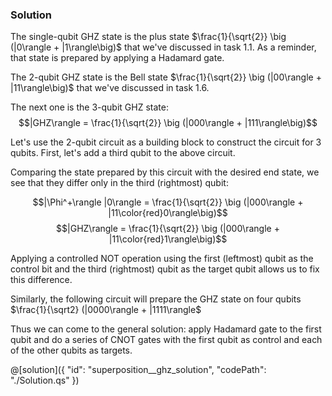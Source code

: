 ### Solution

The single-qubit GHZ state is the plus state $\frac{1}{\sqrt{2}} \big (|0\rangle + |1\rangle\big)$ that we've discussed in task 1.1. As a reminder, that state is prepared by applying a Hadamard gate.

The 2-qubit GHZ state is the Bell state $\frac{1}{\sqrt{2}} \big (|00\rangle + |11\rangle\big)$ that we've discussed in task 1.6.

The next one is the 3-qubit GHZ state:
$$|GHZ\rangle = \frac{1}{\sqrt{2}} \big (|000\rangle + |111\rangle\big)$$

Let's use the 2-qubit circuit as a building block to construct the circuit for 3 qubits. First, let's add a third qubit to the above circuit.

Comparing the state prepared by this circuit with the desired end state, we see that they differ only in the third (rightmost) qubit:

$$|\Phi^+\rangle |0\rangle = \frac{1}{\sqrt{2}} \big (|000\rangle + |11\color{red}0\rangle\big)$$
$$|GHZ\rangle = \frac{1}{\sqrt{2}} \big (|000\rangle + |11\color{red}1\rangle\big)$$

Applying a controlled NOT operation using the first (leftmost) qubit as the control bit and the third (rightmost) qubit as the target qubit allows us to fix this difference.

Similarly, the following circuit will prepare the GHZ state on four qubits $\frac{1}{\sqrt2} (|0000\rangle + |1111\rangle$

Thus we can come to the general solution: apply Hadamard gate to the first qubit and do a series of CNOT gates with the first qubit as control and each of the other qubits as targets.

@[solution]({
    "id": "superposition__ghz_solution",
    "codePath": "./Solution.qs"
})
